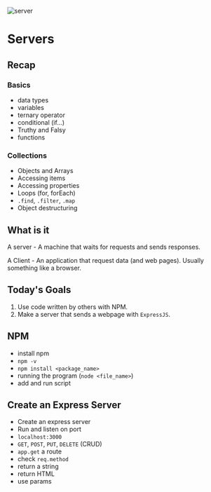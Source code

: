 ![server](https://www.daysoftheyear.com/cdn-cgi/image/dpr=1%2Cf=auto%2Cfit=cover%2Cheight=650%2Cmetadata=none%2Conerror=redirect%2Cq=85%2Cwidth=968/wp-content/uploads/waiters-day.jpg)

# Servers

## Recap

### Basics

- data types
- variables
- ternary operator
- conditional (if...)
- Truthy and Falsy
- functions

### Collections

- Objects and Arrays
- Accessing items
- Accessing properties
- Loops (for, forEach)
- `.find`, `.filter`, `.map`
- Object destructuring

## What is it

A server - A machine that waits for requests and sends responses.

A Client - An application that request data (and web pages). Usually something like a browser.

## Today's Goals

1. Use code written by others with NPM.
1. Make a server that sends a webpage with `ExpressJS`.

## NPM

- install npm
- `npm -v`
- `npm install <package_name>`
- running the program (`node <file_name>`)
- add and run script

## Create an Express Server

- Create an express server
- Run and listen on port
- `localhost:3000`
- `GET`, `POST`, `PUT`, `DELETE` (CRUD)
- `app.get` a route
- check `req.method`
- return a string
- return HTML
- use params
